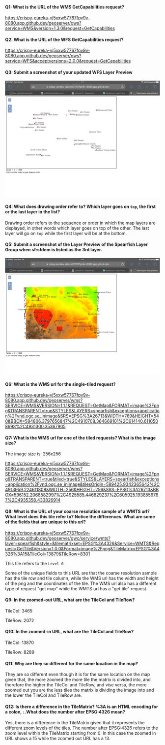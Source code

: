 #### Q1: What is the URL of the WMS GetCapabilities request?

https://crispy-eureka-vj5xxw57767fpv9v-8080.app.github.dev/geoserver/ows?service=WMS&version=1.3.0&request=GetCapabilities

#### Q2: What is the URL of the WFS GetCapabilities request?

https://crispy-eureka-vj5xxw57767fpv9v-8080.app.github.dev/geoserver/ows?service=WFS&acceptversions=2.0.0&request=GetCapabilities

#### Q3: Submit a screenshot of your updated WFS Layer Preview

![alt text](IMG_0023.png)

#### Q4: What does drawing order refer to? Which layer goes on `top`, the first or the last layer in the list?

Drawing order refers to the sequence or order in which the map layers are displayed, in other words which layer goes on top of the other. The last layer will go on `top` while the first layer will be at the bottom. 

#### Q5: Submit a screenshot of the Layer Preview of the Spearfish Layer Group when sf:sfdem is listed as the 3rd layer.

![alt text](IMG_0024.png)

#### Q6: What is the WMS url for the single-tiled request?

https://crispy-eureka-vj5xxw57767fpv9v-8080.app.github.dev/geoserver/wms?SERVICE=WMS&VERSION=1.1.1&REQUEST=GetMap&FORMAT=image%2Fpng&TRANSPARENT=true&STYLES&LAYERS=spearfish&exceptions=application%2Fvnd.ogc.se_inimage&SRS=EPSG%3A26713&WIDTH=769&HEIGHT=540&BBOX=584806.3797656847%2C4910708.364669101%2C614140.6110508998%2C4931300.35367905

#### Q7: What is the WMS url for one of the tiled requests? What is the image size?

The image size is: 256x256

https://crispy-eureka-vj5xxw57767fpv9v-8080.app.github.dev/geoserver/wms?SERVICE=WMS&VERSION=1.1.1&REQUEST=GetMap&FORMAT=image%2Fpng&TRANSPARENT=true&tiled=true&STYLES&LAYERS=spearfish&exceptions=application%2Fvnd.ogc.se_inimage&tilesOrigin=589425.9342365642%2C4913959.224611808&WIDTH=256&HEIGHT=256&SRS=EPSG%3A26713&BBOX=596152.2068582997%2C4925585.446829237%2C605925.1938559767%2C4935358.433826914

#### Q8: What is the URL of your coarse resolution sample of a WMTS url? What level does this tile refer to? Notice the differences. What are some of the fields that are unique to this url?

https://crispy-eureka-vj5xxw57767fpv9v-8080.app.github.dev/geoserver/gwc/service/wmts?layer=spearfish&style=&tilematrixset=EPSG%3A4326&Service=WMTS&Request=GetTile&Version=1.0.0&Format=image%2Fpng&TileMatrix=EPSG%3A4326%3A15&TileCol=13879&TileRow=8301

This tile refers to the `Level 0`

Some of the unique fields to this URL are that the coarse resolution sample has the tile row and tile column, while the WMS url has the width and height of the png and the coordinates of the tile. The WMS url also has a different type of request "get map" while the WMTS url has a "get tile" request. 

#### Q9: In the zoomed-out URL, what are the TileCol and TileRow?

TileCol: 3465

TileRow: 2072

#### Q10: In the zoomed-in URL, what are the TileCol and TileRow?

TileCol: 13870

TileRow: 8289

#### Q11: Why are they so different for the same location in the map?

They are so different even though it is for the same location on the map given that, the more zoomed the more tile the matrix is divided into, and therefore the higher the TileCol and TileRow, and vise versa, the more zoomed out you are the less tiles the matrix is dividing the image into and the lower the TileCol and TileRow are. 

#### Q12: Is there a difference in the TileMatrix? %3A is an HTML encoding for a colon, `:`.What does the number after EPSG:4326 mean?

Yes, there is a difference in the TileMatrix given that it represents the different zoom levels of the tiles. The number after EPSG:4326 refers to the zoom level within the TileMatrix starting from 0. In this case the zoomed in URL shows a 15 while the zoomed out URL has a 13. 